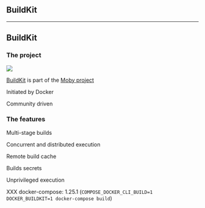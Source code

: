 <!-- .slide: class="center" style="text-align: center; vertical-align: middle" -->

## BuildKit

---

## BuildKit

### The project

![](images/moby.svg) <!-- .element: style="width: 5em; float: right;" -->

[BuildKit](https://github.com/moby/buildkit) is part of the [Moby project](https://github.com/moby)

Initiated by Docker

Community driven

### The features

Multi-stage builds

Concurrent and distributed execution

Remote build cache

Builds secrets

Unprivileged execution

XXX docker-compose: 1.25.1 (`COMPOSE_DOCKER_CLI_BUILD=1 DOCKER_BUILDKIT=1 docker-compose build`)

